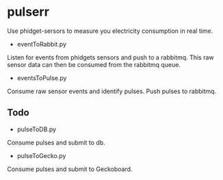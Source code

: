 # pulserr

Use phidget-sersors to measure you electricity consumption in real time.

* eventToRabbit.py

Listen for events from phidgets sensors and push to a rabbitmq. This raw sensor data can then be consumed from the rabbitmq queue.

* eventsToPulse.py

Consume raw sensor events and identify pulses. Push pulses to rabbitmq.

## Todo
* pulseToDB.py

Consume pulses and submit to db.

* pulseToGecko.py

Consume pulses and submit to Geckoboard.